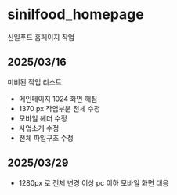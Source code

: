 # sinilfood_homepage
신일푸드 홈페이지 작업


## 2025/03/16
미비된 작업 리스트
- 메인페이지 1024 화면 깨짐
- 1370 px 작업부분 전체 수정
- 모바일 헤더 수정
- 사업소개 수정
- 전체 파일구조 수정

## 2025/03/29
- 1280px 로 전체 변경
  이상 pc 이하 모바일 화면 대응